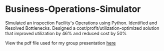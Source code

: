 # Business-Operations-Simulator
Simulated an inspection Facility's Operations using Python. Identified and Resolved Bottlenecks. Designed a cost/profit/utilization-optimized solution that improved utilization by 46% and reduced cost by 50%

View the pdf file used for my group presentation <a href="PowerPoint Slides (Simulation project).pdf" target="_blank">here</a>
